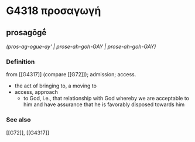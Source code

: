 # G4318 προσαγωγή

## prosagōgḗ

_(pros-ag-ogue-ay' | prose-ah-goh-GAY | prose-ah-goh-GAY)_

### Definition

from [[G4317]] (compare [[G72]]); admission; access.

- the act of bringing to, a moving to
- access, approach
  - to God, i.e., that relationship with God whereby we are acceptable to him and have assurance that he is favorably disposed towards him

### See also

[[G72]], [[G4317]]

